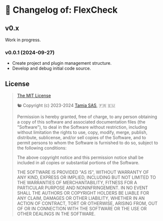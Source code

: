 # 🚀 Changelog of: FlexCheck

## v0.x

Work in progress.

### v0.0.1 (2024-09-27)

- Create project and plugin management structure.
- Develop and debug initial code source. 

## <a name="license"></a> License

>
> [The MIT License](https://opensource.org/licenses/MIT)
>
> 🐿️ Copyright (c) 2023-2024 [Tamia SAS](https://tamia.team/), 🇫🇷 🇪🇺
>
> Permission is hereby granted, free of charge, to any person obtaining a copy
> of this software and associated documentation files (the "Software"), to deal
> in the Software without restriction, including without limitation the rights
> to use, copy, modify, merge, publish, distribute, sublicense, and/or sell
> copies of the Software, and to permit persons to whom the Software is
> furnished to do so, subject to the following conditions:
>
> The above copyright notice and this permission notice shall be included in all
> copies or substantial portions of the Software.
>
> THE SOFTWARE IS PROVIDED "AS IS", WITHOUT WARRANTY OF ANY KIND, EXPRESS OR
> IMPLIED, INCLUDING BUT NOT LIMITED TO THE WARRANTIES OF MERCHANTABILITY,
> FITNESS FOR A PARTICULAR PURPOSE AND NONINFRINGEMENT. IN NO EVENT SHALL THE
> AUTHORS OR COPYRIGHT HOLDERS BE LIABLE FOR ANY CLAIM, DAMAGES OR OTHER
> LIABILITY, WHETHER IN AN ACTION OF CONTRACT, TORT OR OTHERWISE, ARISING FROM,
> OUT OF OR IN CONNECTION WITH THE SOFTWARE OR THE USE OR OTHER DEALINGS IN THE
> SOFTWARE.
>

